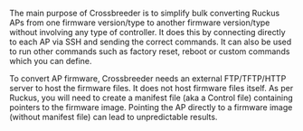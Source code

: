 The main purpose of Crossbreeder is to simplify bulk converting Ruckus APs from one firmware version/type to another firmware version/type without involving any type of controller. It does this by connecting directly to each AP via SSH and sending the correct commands. It can also be used to run other commands such as factory reset, reboot or custom commands which you can define.

To convert AP firmware, Crossbreeder needs an external FTP/TFTP/HTTP server to host the firmware files. It does not host firmware files itself. As per Ruckus, you will need to create a manifest file (aka a Control file) containing pointers to the firmware image. Pointing the AP directly to a firmware image (without manifest file) can lead to unpredictable results.

